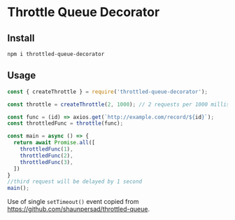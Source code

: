 # Throttle Queue Decorator

## Install
`npm i throttled-queue-decorator`

## Usage

```javascript
const { createThrottle } = require('throttled-queue-decorator');

const throttle = createThrottle(2, 1000); // 2 requests per 1000 milliseconds

const func = (id) => axios.get(`http://example.com/record/${id}`);
const throttledFunc = throttle(func);

const main = async () => {
  return await Promise.all([
    throttledFunc(1),
    throttledFunc(2),
    throttledFunc(3),
  ])
}
//third request will be delayed by 1 second
main();
```

Use of single `setTimeout()` event copied from https://github.com/shaunpersad/throttled-queue.



